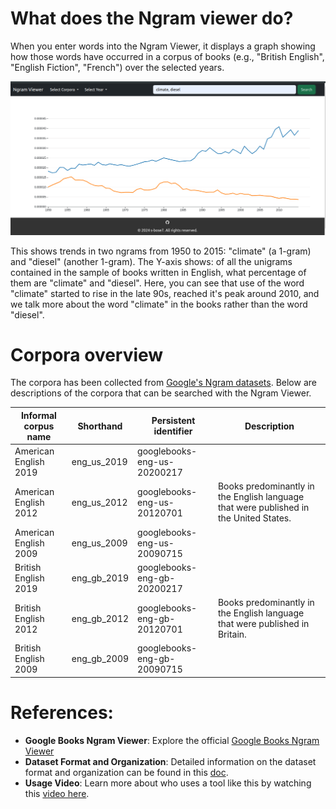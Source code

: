 # What does the Ngram viewer do?
When you enter words into the Ngram Viewer, it displays a graph showing how those words have occurred in a corpus of books (e.g., "British English", "English Fiction", "French") over the selected years.

![n-gram](examples/ngram-climate-diesel.png)

This shows trends in two ngrams from 1950 to 2015: "climate" (a 1-gram) and "diesel" (another 1-gram). The Y-axis shows: of all the unigrams contained in the sample of books written in English, what percentage of them are 
"climate" and "diesel". Here, you can see that use of the word "climate" started to rise in the late 90s, reached it's peak around 2010, and we talk more about the word "climate" in the books rather than the word "diesel".


# Corpora overview
The corpora has been collected from [Google's Ngram datasets](https://storage.googleapis.com/books/ngrams/books/datasetsv3.html). Below are descriptions of the corpora that can be searched with the Ngram Viewer.  


| Informal corpus name | Shorthand | Persistent identifier | Description |  
|----------------------|-----------|-----------------------|-------------|
| American English 2019|eng_us_2019|googlebooks-eng-us-20200217	
| American English 2012|eng_us_2012|googlebooks-eng-us-20120701|Books predominantly in the English language that were published in the United States.
| American English 2009|eng_us_2009|googlebooks-eng-us-20090715
| British English 2019 |eng_gb_2019|googlebooks-eng-gb-20200217
| British English 2012 |eng_gb_2012|googlebooks-eng-gb-20120701|Books predominantly in the English language that were published in Britain.
| British English 2009 |eng_gb_2009|googlebooks-eng-gb-20090715

# References:
- **Google Books Ngram Viewer**: Explore the official [Google Books Ngram Viewer](https://books.google.com/ngrams/)
- **Dataset Format and Organization**: Detailed information on the dataset format and organization can be found in this [doc](https://docs.google.com/document/d/14PWeoTkrnKk9H8_7CfVbdvuoFZ7jYivNTkBX2Hj7qLw/edit#heading=h.8nhntsyjxg92).
- **Usage Video**: Learn more about who uses a tool like this by watching this [video here](https://www.youtube.com/watch?v=InJDLLbK0zs).